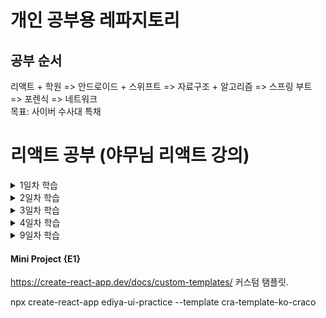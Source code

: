 # 개인 공부용 레파지토리

## 공부 순서

리액트 + 학원 => 안드로이드 + 스위프트 => 자료구조 + 알고리즘 => 스프링 부트 => 포렌식 => 네트워크  
 목표: 사이버 수사대 특채

# 리액트 공부 (야무님 리액트 강의)

<details>
  <summary>1일차 학습</summary>

#### [블렌디드 러닝이란?]

온라인과 오프라인 강의를 합친 것입니다. 리액트를 공부하기 전에는 Front-End Master를 먼저 공부해야 합니다.

프론트 엔드 개발 학습 로드맵

#### [기본적으로 갖쳐야할 능력들]

- HTML

  - HTML 구조능력 CSS 표현 능력 Basics of JavaScript 자바스크립트의 기본기
  - Writing Semantic Html // 시멘틱 HTML 마크업
  - Basic SEO // 검색엔진 최적화
  - Accessibility // 접근성

- CSS

  - 기본적인 베이직
  - 레이아웃 제작 능력 Floats Positioning Display Box Model Flex Box
  - 미디어쿼리
  - CSS3

- javascript

- CSS Pre-processors 전처리기

#### 사전 준비 가이드북

https://yamoo9.github.io/preparing-for-class/  
웹 브라우저  
Code 에디터  
Node.js<sup>® </sup>  
Yarn (선택사항)  
Git & GitHub  
etc

크롬 확장 프로그램

- Octotree  
  Github의 코드 트리(Code Tree)를 화면에 표시해 파일 탐색을 용이하게 만들어 줍니다.
- GitZip for Github Github  
  저장소의 디렉토리, 파일을 zip으로 만들어 다운로드 할 수 있도록 서비스합니다.
- GitHub Custom Tab Size  
  Github의 기본 탭 사이즈(8)를 사용자 임의로 설정할 수 있습니다.
- JSON Viewer Awesome  
  JSON(P) 코드를 읽기 쉽게 만들어 줍니다. (JSON 테스트)
- Restlet Client  
  REST API 테스트를 보다 쉽게 ​​수행 할 수 있도록 설계 및 개발을 도와줍니다.
- VSCode Marketplace  
  VSCode 마켓플레이스 설치 및 기타 측정 통계를 제공합니다.
- disable-HTML  
  CSS, JavaScript, 이미지, 쿠키, 팝업을 ON/OFF 할 수 있는 스위칭 기능을 제공합니다.
- Quick Color  
  디자인 영감(Inspiration)을 얻기 위한 랜덤 컬러를 생성합니다.

VS CODE 확장 프로그램

- Create File  
  디렉토리 또는 파일을 빠르게 생성할 수 있습니다.
- File Utils  
  디렉토리 또는 파일 생성, 복제, 이동, 이름 변경, 삭제 등을 빠르게 처리합니다.
- Bracket Pair Colorizer 2  
   코드 브레이스, 브라켓 등의 색상을 변경합니다.
- Image preview  
  에디터에서 이미지를 미리 보여줍니다.
- Color Highlight  
  에디터에서 컬러를 시작적으로 표시합니다.
- Color Manager  
  \*.js 파일에서 컬러를 손쉽게 사용할 수 있습니다.
- HTMLHint  
  HTMLHint 문법 검사 도구를 VS Code에 통합합니다.
- ESLint  
  ESLint 문법 검사 도구를 VS Code에 통합합니다.
- Translator  
  한글 → 영어 번역 기능을 제공합니다.
- Auto Complete Tag  
  자동으로 HTML/XML 태그 이름을 변경하거나, 닫습니다.
- IntelliSense for CSS class names in HTML  
  HTML 문서에 연결된 CSS 클래스 이름을 자동 완성합니다.
- Live Server  
  로컬 개발 서버를 구동합니다. (실시간 리로딩 기능)
- Debugger for Chrome JavaScript  
  코드 디버깅에 사용됩니다.

노드설치

- node.js

git, Bash shell

- cmder
- Git for windows

패키지 관리자

- Chocolatey  
  Windows 용 패캐지 매니저
- Yarn
  NPM과 같은 패키지 매니저 보안성이 뛰어나다.

윈도우 서브 시스템(WSL)

- 개발자가 가상 컴퓨터의 오버헤드 없이 Windows에서 직접 CLI 도구, 유틸리티 및 응용 프로그램을 비롯하여 GNU/Linux 환경을 그대로 유지하면서 실행할 수 있습니다.  
  https://yamoo9.github.io/preparing-for-class/guidebook/WSL.html#%EC%84%A4%EC%B9%98-%EB%B0%8F-%EC%84%A4%EC%A0%95

#### [배우기 전에 봐야할 것들 ES6]

- 블록 영역  
  let은 var 이고 const는 상수로 사용됩니다. const를 바꾸게 될시 에러가 발생합니다.
- 템플릿 리터럴
  ```javascript
  기존 자바스크립트
  console.log("Fifteen is " + (a + b) + " and\nnot " + (2 * a + b) + ".");
  es6 표현식
  console.log(`Fifteen is ${a + b} an not ${2 * a + b}.`);
  ```
- 화살표 함수
  생성자를 사용할 수 없고, 화살표 함수는 항상 익명입니다.
  메소드 함수가 아닌 곳에 가장 적합합니다.

      ```
      const materials = [
        'Hydrogen',
        'Helium',
        'Lithium',
        'Beryllium'
      ];

      console.log(materials.map(material => material.length));
      // expected output: Array [8, 6, 7, 9]
      ```

      var func = () => { foo: 1 }; 을 사용하게되면 라벨로 인식하기 때문에
      ()를 사용해서 묶어줘야합니다. var func = () => ({ foo: 1 });

- 전개구문  
  전개 구문을 사용하면 배열이나 문자열과 같이 반복 가능한 문자 0개 이상의 인수 또는 요소로 확장하여, 0개 이상의 키-값의 쌍으로 객체로 확장 시킬 수 있습니다.

- 기본 매개변수  
  기본 함수 매개변수를 사용하면 값이 없어나 undefined가 전달될 경우 매개 변수를 자동으로 초기화 시켜 줍니다.

  ```javascript
  기본 소스
  function multiply(a, b) {
    b = (typeof b !== 'undefined') ?  b : 1;
    return a*b;
  }

  multiply(5, 2); // 10
  multiply(5); // 5

  ES6 소스
  function multiply(a, b = 1) {
  return a*b;
  }

  multiply(5, 2); // 10
  multiply(5); // 5
  multiply(5, undefined); // 5
  ```

- 나머지 매개변수 (Rest 파라미터)  
  manyMoreArgs, theArgs, arguments

  manyMoreArgs

  ```javascript
  function myFun(a, b, ...manyMoreArgs) {
    console.log("a", a);
    console.log("b", b);
    console.log("manyMoreArgs", manyMoreArgs);
  }

  myFun("one", "two", "three", "four", "five", "six");

  // a, one
  // b, two
  // manyMoreArgs, [three, four, five, six]
  ```

  theArgs

  ```javascript
  function fun1(...theArgs) {
    console.log(theArgs.length);
  }

  fun1(); // 0
  fun1(5); // 1
  fun1(5, 6, 7); // 3
  ```

  arguments

  ```javascript
  function sortArguments() {
    var args = Array.from(arguments);
    var sortedArgs = args.sort();
    return sortedArgs;
  }
  console.log(sortArguments(5, 3, 7, 1)); // 1, 3, 5, 7
  ```

- 클래스 문법
  ES6에서 class 라는 문법이 추가 되었고 prototype 기반으로 클래스를 만드는 것보다 명료하게 클래스를 만들 수 있게 되었습니다.
  참고 - https://beomy.tistory.com/7

- 배열 구조 분해  
  구조 분해 할당 구문은 배열이나 객체의 속성을 해체하여 그 값을 개별 변수에 담을 수 있게 하는 JavaScript 표현식입니다.

  ```javascript
  var foo = ["one", "two", "three"];

  var [one, two, three] = foo;
  console.log(one); // "one"
  console.log(two); // "two"
  console.log(three); // "three"
  ```

- for..of (이터레이터)  
  반복가능한 객체 (Array, Map, Set, String, TypedArray, arguments 객체 등을 포함)에 대해서 반복하고 각 개별 속성값에 대해 실행되는 문이 있는 사용자 정의 반복 후크를 호출하는 루프를 생성합니다.

  ```javascript
  const array1 = ["a", "b", "c"];

  for (const element of array1) {
    console.log(element);
  }

  // expected output: "a"
  // expected output: "b"
  // expected output: "c"
  ```

- 모듈
  require는 NodeJS에서 사용되고 있는 CommonJS 키워드이고, import는 ES6(ES2015)에서 새롭게 도입된 키워드입니다.

  ```javascript
  node.js;
  const moment = require("moment");

  es6;
  import moment from "moment";
  ```

- 계산된 속성명  
  객체의 속성명을 동적으로 결정하기 위해 나오게 된 문법

  ```javascript
  // 계산된 속성명 미사용, 기존코드
  function makeObject1(key, value) {
    const obj = {};
    obj[key] = value;
    return obj;
  }
  // 계산된 속성명 사용
  function makeObject2(key, value) {
    return { [key]: value }; // 계산된 속성명 [key]
  }
  ```

  - 향상된 객체 표기법?
  구조화할당 비구조화할당인가?
  </details>

<details>
  <summary>2일차 학습</summary>

#### 프레임 워크를 사용하는 이유

1. 모듈 프로그래밍 (코드 덩어리)

- 독립적으로 만들어서 부품처럼 사용하는 것이다. 모듈적으로 개발을 하게 되면 속도가 월등히 빠르다. 관리적인 측면에서도 만족도가 높다. 사용자 경험측면에서도 높게 작용한다.

하지만 인터넷 익스플로우가 지원하지 않기 때문에 고려해서 사용해야 한다.

2. 컴포넌트 시스템

- 유저가 직접 커스텀 요소를 만들어 마크업으로 활용할 수 있습니다. 하지만 브라우저 호환성 문제를 가지고 있어서 개발자들이 꺼리는 최신기술입니다.
- 하지만 브라우저 호환 문제없이 새로운 기술을 프레임워크로 사용할 수 있습니다.

개발중인 웹 표준 이슈 중에 채택되지 않고 버려지는 기술들이 있다고 합니다. 아무리 열심히 공부해도 그 공부한 내용이 버려진다면 공부한 시간을 버린 것이겠죠. 상실감을 가져올 수 있습니다. 그래서 이러한 문제점을 없애기 위해서 리액트, 뷰, 앵귤러가 나온 것 입니다.
다가온 웹표준에 사용될 웹 페러다임을 사용할 수 있어서 이것을 사용하기 위해 프레임워크를 공부하는 것이죠.

#### 리액트 소개

React는 UI를 구현하는 javaScript 라이브러리로 현 시점에서 가장 사용 율이 전세적으로 높다.

- 리액트DOM => 웹사이트 / 앱
- 리액트네이티브 => 모바일 네이티브 앱

리액트의 특징
React 프로그래밍 특징은 선언형, 컴포넌트 시스템, 확장성 입니다.

```
선언형(Declarative) 프로그래밍
=> 전달 속성 props, 상태, state 변경감지 => UI 업데이트(Rendering)
컴포넌트(Component) 기반 프로그래밍
=> 캡슐화 된 컴포넌트 로직(Logic)은 템플릿(Template)이 아닌, JSX(JavaScript+XML)로
한 번 배워 어디서나 사용 가능(Learn Once, Write Anywhere)
=> 웹 앱(Web App) 또는 네이티브 앱(Native App)
```

#### 리액트 시작하기

```JSX
HTML
<div id="app"></div>

JAVASCRIPT
function App() {
  return <div>React Element</div>
}

var app = <App />;

ReactDOM.render(app, document.querySelector("#app));
```

</details>

<details>
  <summary>3일차 학습</summary>

공통적인 설계 => 컴포넌트

실습

```JSX
import React from "react";
import './index.css';

const MenuListItem = ({ image, caption }) => {
  const imagePath = "//raw.githubusercontent.com/yamoo9/assets/master/images/ediya/" + image;

  return (
    <li class="ediya-menu__item">
      <a href="#" role="button" aria-haspopup="dialog" aria-pressed="false">
        <figure>
          <img src={image} alt="" width="323" height="323" />
          <figcaption>{caption}</figcaption>
        </figure>
      </a>
      <div role="dialog" aria-modal="false" aria-labelledby="dialog-1-label">
        <h3 id="dialog-1-label" class="a11y-hidden">{caption}</h3>
      </div>
    </li>
  );
}

const MenuList = () => {
  return (
    <ul class="ediya-menu reset-list">
      <MenuListItem image="iced-cherry-blossoms-latte.png" caption="ICED 벚꽃라떼" />
      <MenuListItem image="hot-cherry-blossoms-latte.png" caption="HOT 벚꽃라ᄄ" />
      <MenuListItem image="iced-brownie-chocolate.png" caption="ICED 브라우니 쇼콜라" />
      <MenuListItem image="hot-brownie-chocolate.png" caption="HOT 브라우니 쇼콜라" />
      <MenuListItem image="jeju-green-tangerine-tea.png" caption="제주청귤 오리지널" />
      <MenuListItem image="jeju-green-tangerine-blossom.png" caption="제주청귤 블라썸" />
      <MenuListItem image="pomegranate-tea.png" caption="석류 오리지널" />
      <MenuListItem image="pomegranate-apple-lime.png" caption="석류 애플라임" />
    </ul>
  );
}

const App = () => {
  return (
    <main className="app-main">
      <h2 className="a11y-hidden">이디야 음료</h2>
      <MenuList />
    </main>
  );
}
export default App;
```

개발된 애플리케이션 배포
컴포넌트는 수십가닥으로 쪼개져 관리가 되어야합니다.
ES6를 브라우저에 호환될 수 있도록 컴파일해줘야합니다.
그리고 수십가닥 모듈을 묶어주는 것을 번들링이라고 합니다.

그리고 이러한 일을 하기 위해서는 사람이 하기에는 너무 불공정합니다.
그래서 이러한 일들을 프로그램이 직접 해주는데.

모던 자바스크립트와 ES6를 사용하기 위해서는 노드js라는 환경이 필요합니다.
모듈관리 -> npm 이라는 노드 패키지 매니저를 사용해야 합니다.

컴포넌트 시스템은 리액트를 사용합니다.

그리고 ES6와 모던 자바스크립트가 브라우저에 호환되게 자바스크립트로 바까주는 것을 BABEL.JS라는 것이 해줍니다.

그리고 개발된 소스를 번들링을 해줘야 하는데 이것을 webpack이라는 것이 해줍니다.

러닝커브가 어려운 이유 => 수많은 툴들이 많은 일들을 처리해 주기 때문에

하지만 이러한 많은 툴을 직접 설치할 필요없이 리액트에서는 Create React App이라는 것을 이용하여 바로 시작할 수 있습니다.

create-react-app 정보  
 https://create-react-app.dev/

#### 디렉토리 구조

.
├── README.md
├── node_modules/ # 개발 의존 모듈 집합 디렉토리
├── package.json
├── public/ # 정적 리소스 디렉토리
│ ├── favicon.ico
│ ├── index.html # 애플리케이션 기본 템플릿
│ └── manifest.json
├── src/ # React 애플리케이션 개발 디렉토리
│ ├── App.css
│ ├── App.js # 애플리케이션 파일
│ ├── App.test.js
│ ├── index.css
│ ├── index.js # 엔트리 파일
│ ├── logo.svg
│ └── serviceWorker.js
└── yarn.lock

node_modules란 개발 의존 모듈 집합 디렉토리입니다.
package.json은 의존하는 모듈에 대한 정보들을 볼 수 있습니다.
public 정적 리소스 디렉토리 HTML, css, js, media, images 등이 들어오면 연결하여 사용할 수 있습니다.
App.js 애플리케이션 파일

```
index.js # 엔트리 파일
ReactDom.render(<App />, document.getElementById('root'));
app.js를 <div id="root"></div> 요소에다가 갔다가 붙여줌.

index.html 파일 안에 있는 <div id="root"> 요소에다가 붙여줌.
```

index.html 파일에 en이라고 되어있는 부분을 ko-KR로 해야됨. 그리고 영어로 되어 있는 부분을 읽고 보시거나 안읽고 삭제하셔도 됩니다.

```
변경전
ReactDom.render(<App />, document.getElementById('root'));
<div id="root"></div>

변경후
ReactDom.render(<App />, document.getElementById('App'));
<div id="App"></div>
```

import \* as serviceWorker from './serviceWorker'
PWA는 Progressive Web Apps의 약자로 Web App을 만드는 접근방식 중 하나입니다.

serviceWorker.unregister()

#### 개발도구확장

prettier => 코드를 포맷에 맞게 바까줍니다.

formatting toggle => 특정 파일에서 라이브러리를 끄고 싶을 때 사용.

React Snippets => 리액트에서 모듈을 가져오는 코드를 쉽게 만들 수 있음.
js를 가져올떄 imp => 수정 tab 수정
css를 가져올때 imn => 수정 tab 수정

dob => 수정 tap 수정

함수형 컨포넌트를 만들때 rfc를 쓰게되면 함수형 컴포넌트가 만들어 진다.

rfc => 함수형 컴포넌트

```jsx
rfc

import React from "react";

export default function App() {
  return <div></div>;
}
```

rafc => 화살표형 함수형 컴포넌트

```jsx
rafc

import React from "react";

export const App = () => {
  return <div></div>;
};
```

rafc => 화살표형 함수

```
rafce

import React from 'react'

const App = () => {
  return (
    <div>

    </div>
  )
}

export default App
```

확장 코드 내용들
https://marketplace.visualstudio.com/items?itemName=dsznajder.es7-react-js-snippets

React Pure To Class => 함수형 컴포넌트를 클래스형 컴포넌트로 바까줍니다.

해당하는 코드를 블럭처리를 한 후에 F1키를 눌러서 React Pure To Class를 선택해서 해당 함수형 컴포넌트를 클래스형 컴포넌트로 바까줍니다.

하지만 매번하기 귀찬기 때문에 왼쪽 맽밑에 설정 버튼을 눌러서 바로가기 키를 설정해줍니다.

Import Cost => 용량을 표시해줌

auto Complete => 태그를 수정하기 편리함

Bracket Pair Colorizer 2 => 코드 블록마다 색상을 부여하여 손쉽게 구분이 가능함

Color Highlight & Manager => 컬러의 색상을 미리보게끔 해줌

Image preview => 이미지가 미리보임

Translator 한국어를 영어변수로 만들어줌. 한글 글자를 드래그 한뒤에 컨트롤 쉬프트 T 를 쓰고 나서 선택합니다.

Korean Language Pack => 한국어 확장 팩

#### JSX => React 요소

JSX란 JavaScript 문법 확장으로 구문이 HTML과 유사하다. JSX가 하는 일은 React 요소(Element)를 만드는 것입니다. React 요소는 실제 DOM요소가 아닌 JavaScript 객체입니다.

```JSX
// JSX의 <div></div>는 DOM 요소가 아니라, React 요소
const container = (
  <div className="container">
    <h1>JSX</h1>
  </div>
)

React.createElement('div', { className: 'container' }, React.createElement('h1', null, 'JSX'))
```

※ 코드를 개행하고자 한다면? JSX 코드를 ()를 사용해 묶어 줍니다.

```html
문자 값 (template literal 활용) <h1>{`${headline}(${abbrs.jsx})`}</h1>

숫자 값 <span>{number % 4}</span>

함수 (또는 메서드) 결과 값 <p>{formatCount()}</p>

속성 컴파일
동적으로 속성에 데이터를 바인딩 하려면? 속성 값으로 큰 따옴표("") 대신 중괄호({})로 묶어 JavaScript 표현식을 사용해 처리합니다.
<abbr title={abbrs.jsx}>{headline}</abbr>

스타일 속성 (인라인)
스타일 코드를 JavaScript 객체({})로 표기하여 사용합니다.
const figure = <figure style={{ marginTop: '1rem', marginBottom: '0.8rem' }} />

스타일 속성 (객체)
스타일 코드를 설정한 객체를 변수에 분리하여 처리할 수도 있습니다.
const figureStyles = { marginTop: '1rem', marginBottom: '0.8rem' }
const figure = <figure style={figureStyles} />

클래스 속성
CSS 클래스 속성을 React 요소에 설정하고자 한다면? JavaScript 예약어 class 대신 className을 사용해야 합니다.
const badge = <span className="badge badge-primary m-2" />

클래스 속성 (동적 처리)
동적으로 CSS 클래스 이름을 변경해야 할 경우, 아래와 같이 {}를 사용해 처리합니다.
let badgeType = 'success' // 'success', 'warning', 'error', 'info'
const badge = <span className={`badge m-2 badge-${badgeType}`} />

조건부 렌더링
JavaScript 프로그래밍에서 조건 처리는 일반적으로 if, switch 문과 함께 사용합니다. JSX 또한 JavaScript 객체이므로 JavaScript 프로그래밍이 가능합니다. 아래 예시는 함수 실행 과정에 전달된 매개변수의 조건의 참, 거짓 유무에 따라 반환되는 React 요소가 달라집니다.

function conditionalRendering(content, isStrong = false) {
  if (isStrong) {
    return <strong>{content}</strong>
  } else {
    return <p>{content}</p>
  }
}
const normalMessage = conditionalRendering('조건부 렌더링')       // <p>조건부 렌더링</p>
const strongMessage = conditionalRendering('조건부 렌더링', true) // <strong>조건부 렌더링</strong>


인라인 조건 처리
조건 처리는 React 요소의 속성에서도 사용할 수 있습니다. 예를 들어 3항 조건식을 사용해 JSX 내에서 조건 처리 하거나,
<abbr title={abbrs.jsx ? abbrs.jsx : null}>{headline}</abbr>
논리 곱(&&, AND)/합(||, OR) 연산자를 사용한 조건 처리도 가능합니다.
<abbr title={abbrs.jsx || null}>{headline}</abbr>
또는 함수를 활용해 조건 처리된 값을 JSX 안에 설정해 처리할 수 있습니다.

function findAbbr(key) {
  if (key in abbrs) {
    return abbrs[key]
  } else {
    return null
  }
}
const abbr = <abbr title={findAbbr('jsx')}>{headline}</abbr>
```

속성 바인딩 (style, className)

```
const state = {
  appClassName: 'app',
  appTitleClassName: 'app-title',
  appHeadlineContents: [
    'React',
    '웹 앱'
  ]
}

let borderColor = 'blue';
 
const liStyle = {color: '#ea2266', fontWeight: 100}

const App = () => {
  return (
    <div className={state.appClassName}>
      <h1 className="a11y-hidden">
        속성 컴파일
      </h1>
      <ul>
        <li style={{color : '#ea6666', fontWeight : 900}}>스타일 속성(인라인)</li>        
        <li style={liStyle}>스타일 속성(객체)</li>
        <li className="bordered rounded">클래스 속성</li>
        <li className={'rounded bordered bordered-${borderColor}'}>클래스 속성(동적 처리)</li>
      </ul>
    </div>
  )
}

```

리스트 랜더링
```
const number = [
  500,
  50,
  5,
  0.5
]

const app = {
  <div className="app">
    <h1>리스트 렌더링</h1>
    <ul>{numbers.map((n, i) => <li key={i}>{n * 20}</li>)}</ul>
  </div>
}
```

#### 컴포넌트 & props

```
function Lecturers() {
  ...
}

function App() {
  return (
    <div className="app">
      <h1>Front-End Masters League 강사진</h1>
      <lecturers />
    </div>
  )
}
```

클래스 컴포넌트의 경우 함수형 컴포넌트에 없는 기능을 추가적으로 사용할 수 있다

```
import React, { Component } from 'react'

class BaseButton extends Component {
  render() {
    const { type, chilren } = this.props
    return (
      <button type={type} className="base-button">
        {chilren}
      </button>
    )
  }
}

export default BaseButton
```

this.children

```
import React, { Component } from 'react'

class Lecturer extends Component {
  render() {
    const { lecturer, children } = this.props
    return (
      <li className="lecturer">
        <a href=={leturer.facebook} rel="noreferer noopener">
        {children}
      </li>
    )
  }
}
```
</details>


<details>
  <summary>4일차 학습</summary>
  컴포넌트 트리
  - 컴포넌트는 다른 컴포넌트를 포함할 수 있습니다. 포함된 컴포넌트는 자식 컴포넌트, 포함하는 컴포넌트는 부모 컴포넌트가 됩니다.
  
  전체구조를 보게 될때 더 세분화된 상태로 작게 쪼게 내보냅니다.
  독립적인 컴포넌트를 할 수 있는 부분이 있다면 컴포넌트로 나눠서 작업을 합니다.

  DeliveryComment를 입력하고 컨트롤 스페이스바를 누르면 자동으로 임포트 해줍니다.
  이것은 auto import를 설치해서 되는 겁니다.

  스타와 댓글부분을 나눠서 컨포넌트화 시켰다. 
  코딩만 하고 나중에 다른 실습에서 할 예정이라 정리를 하지 않았다.

  #### props 검사
  자바스크립트는 동적 타입을 사용해서 자유도가 높은 점이 장점이지만 단점이 있다면 잘못 전달해서 문제가 발생해도 오류를 알려주지 않습니다.

  ```javascript
  // 삼각형 둘레(Triangle circumference) 계산
  function calcTriangleCirc(x, y, z) {
    return x + y + z
  }

  // 전달 인자(type)의 유형이 올바른 경우
  calcTriangleCirc(10, 5, 8) // 23

  // 전달 인자의 유형이 잘못된 경우, 오류 출력하지 않음
  calcTriangleCirc('10', '5', '8') // '1058'
  ```

  그래서 함수의 오류를 해결하기 위해서는 전달 인자의 유효성을 직접 검사해야 합니다.

  ```
   if ( !validType(x, 'number') || !validType(y, 'number') || !validType(z, 'number') ) {
    throw new Error('전달되는 인자의 유형은 오직 숫자(number)여야 합니다.')
  }
  ```

  프로젝트가 점점 커지면서 오류가 많이 발생하는데 이러한 오류를 올바른지 검사하기 위해서 해결할 수 있는 방법을 자체적으로 제공합니다.

  prop-types 패키지
  React가 제공하는 타입 검사 prop-types 패키지를 프로젝트에 설치합니다.

  ```jsx
  npm i prop-types

  import PropTypes from 'prop-types'

  Lecturers.propTypes = {
    instructor: PropTypes.array.isRequired, 필수값

  }
  ```

  사용할 수 있는 타입 지정  
  모든 타입	PropTypes.any  
  Number 객체	PropTypes.number  
  String 객체	PropTypes.string  
  Boolean 객체	PropTypes.bool  
  Function 객체	PropTypes.func  
  Array 객체	PropTypes.array  
  Object 객체	PropTypes.object  
  Symbol 객체	PropTypes.symbol  
  Node 객체	PropTypes.node  
  React 요소	PropTypes.element  
  여러 타입 중 하나	PropTypes.oneOfType([PropType.number, PropType.string])  
  특정 클래스의 인스턴스	PropTypes.instanceOf(Date)  
  전달 속성 제한	PropTypes.oneOf(['name', 'career'])  
  특정 타입 집합으로 제한	PropTypes.arrayOf(PropTypes.string)  
  특정 타입을 속성 값으로 하는 객체 제한	PropTypes.objectOf(PropTypes.number )  
  특정 형태를 갖는 객체 제한	PropTypes.shape({ prop1, prop2 })  

  JavaScript 매개변수 기본값
  ES6에서는 기본값 설정은 다음과 같이 합니다.
  
  ```jsx
  function greetingMessage(message='안녕하세요') {
  ```

  리액트에서는 이러한 기본 값 설정을 제공합니다.

  ```jsx
  worker.defaultProps = {
    name: '야무',
    career: 21,
    onCareerUp: () => console.log('커리어 업!!'),
    isLeave: true,
  }
  ```

  전달 속성 검사와 기본 값을 설정할 때에는 Static을 설정해야 합니다.

  ```jsx
  static propTypes = {
    name: PropTypes.string.isRequired,
    career: PropTypes.number.isRequired,
    onCareerUp: PropTypes.func.isRequired,
    isLeave: ProTypes.bool.isRequired,
  }

  static defaultProps = {
    name: '야무',
    career: 21,
    onCareerUp: () => console.log('커리어 업!!'),
    isLeave: true,
  }
  ```

  그리고 이것을 사용하기 위해서는 클래스 컴포넌트를 사용해야 합니다.
  flow와 타입스크립트를 사용하면 많은 에러를 처리할 수 있습니다.

  #### state & 라이프 사이클 훅

  props는 부모 자식으로 단방향 흐름으로 전달 되고, 읽기 전용으로 전달 되는 것이 React 앱의 설계 패턴입니다. 하지만 UI는 사용자의 요구에 의해 수시로 변합니다. 그래서 이러한 변경 불가능한 불편함을 없애기 위해 state라는 것이 있습니다.

  하지만 클래스 컴포넌트는 함수형 컴포넌트와 달리 자신만의 상태(state)와 라이프 사이클 훅(lifeCycle hook)을 가집니다.

  클래스 필드를 사용하게 되면 construtor와 this를 사용하지 않아도 state만 적어도 됩니다. 하지만 이 부분은 아직 표준이 아니지만 베벨을 통해 사용이 가능합니다.

  - 생성 시점의 라이프 사이클 훅.
    리액트 실행 순서   
    마운팅 => 컴포넌트 인스턴스를 만들고 DOM에 삽입할 때 순서대로 훅 메서드가 실행됩니다.

    ```jsx
    class LifeCycleHook extends Component {
      // 1.1 컴포넌트 생성
      constructor(props) {
        super(props)
        console.log('컴포넌트 생성')
      }
      // 1.2 전달된 속성, 상태를 가져와 설정
      static getDerivedStateFromProps(props, state) {
        console.log('전달된 속성 및 상태를 가져와 설정')
      }
      // 1.3 컴포넌트 렌더링
      render() {
        console.log('컴포넌트 렌더링')
        return <div />
      }
      // 1.4 컴포넌트 마운팅 됨
      componentDidMount() {
        console.log('컴포넌트 마운팅 됨')
      }
    }
    ```
  
  - 업데이트, 제거 시점의 라이프 사이클 훅
  
    ```JSX
    class LifeCycleHook extends Component {
      // 2.1 속성, 상태 설정
      static getDerivedStateFromProps(props, state) {
        console.log('(업데이트) 전달된 속성 및 상태를 가져와 설정')
        return null
      }
      // 2.2 업데이트 할 예정
      shouldComponentUpdate(nextProps, nextState) {
        console.log('성능 최적화 용도로 사용 됨')
        return true // false를 반환할 경우 컴포넌트 렌더링이 취소
      }
      // 2.3 렌더링
      render() {
        console.log('(업데이트) 렌더링')
        return <div />
      }
      // 2.4 DOM에 커밋되기 전
      getSnapshotBeforeUpdate(nextProps, nextState) {
        console.log('DOM에 커밋되기 전 스냅샷 가져오기')
        return null
      }
      // 2.5 업데이트 됨
      componentDidUpdate(prevProps, prevState, snapshot) {
        console.log('업데이트 됨')
      }
    }
    ```

  - 오류 발생 시점의 라이프 사이클 훅
    
    ```JSX
    class LifeCycleHook extends Component {
      state = { hasError: false }
      // 자식 컴포넌트의 오류를 throw한 후 실행
      static getDerivedStateFromError(error) {
        // throw된 오류가 감지되면, hasError 상태 값을 true 처리
        return { hasError: true }
      }
      render() {
        // 오류 발생 시, 렌더링 과정에서 오류 메시지를 반환
        if (this.state.hasError) {
          return <h1>오류가 발생했습니다.</h1>
        }
        return <div />
      }
    }
    ```

    해당 부분은 이해보다 암기가 필요할  것 같아서 점심 먹고 암기를 하려고 한다.

  #### 이벤트 핸들링

  DOM 요소 이벤트 핸들링

  ```
  <button 
    type="button" 
    onclick="togglePanel()"
  >
    패널 토글
  </button>
  ```

  React 요소 이벤트 핸들링

  ```
  <BaseButton 
    onClick={ togglePanel }
  >
    패널 토글
  </BaseButton>
  ```

  브라우저 기본 동작 차단

  ```
  const PreventBrowserDefaultAction = () => {
    // 이벤트 리스너(함수)
    function handleClick(e) {
      e.preventDefault() // 브라우저 기본 동작 차단
      console.log('브라우저 기본 동작을 차단했습니다')
    }
    return (
      <a 
        href="https://google.com/" 
        onClick={ handleClick }
      >
        Google
      </a>
    )
  }
  ```

  ```
  <button
    type = "button"
    className = "button-remove-lecturer"
    onClick={() => {
      console.log('버튼 클릭', this);
    }}
  >

  <button
    type = "button"
    className = "button-remove-lecturer"
    onClick={(e) => {
      console.log('버튼 클릭', e.target);
    }}
  >

  <a
    href={lecturer.facebook}
    rel="noreferer noopener"
    onClick={(e) => {
      e.preventDefault();
      console.log(e.target, e.currentTarget, this);
    }}
  >
  ```

  동작 중지하기  
  =>  동작을 중지하기 위해서 return false를 사용했다면, 이제는 e.preventDefault를 이용해서 이벤트를 중지 시켜야 합니다

  함수를 만들어서 이벤트를 연결해 사용할 수 있다.

  -------------------------------------------------------
  
  강의만 듣다가 지루해져서 실습 부분 먼저 한번 보려고 한다. 맨날 강의만 보니까 한계가 온듯하다.



</details>

<details>
  <summary>9일차 학습</summary>

</details>

  #### Mini Project {E1}

https://create-react-app.dev/docs/custom-templates/
커스텀 탬플릿.

npx create-react-app ediya-ui-practice --template cra-template-ko-craco